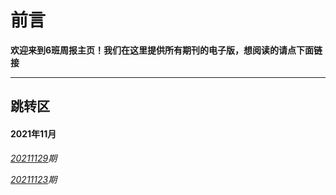 # 前言

**欢迎来到6班周报主页！我们在这里提供所有期刊的电子版，想阅读的请点下面链接**

---

## 跳转区

#### 2021年11月

*[20211129](https://weekly-news-class6.github.io/20211129)期*

*[20211123](https://weekly-news-class6.github.io/20211123)期*
